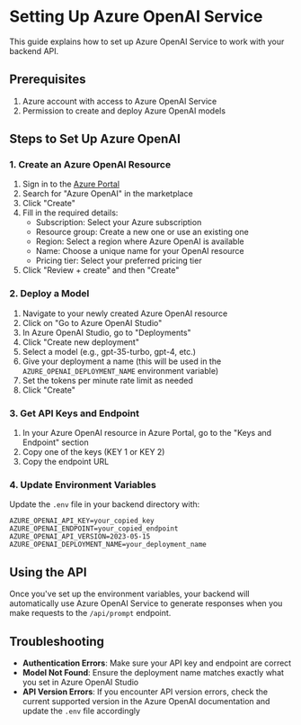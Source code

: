 # Setting Up Azure OpenAI Service

This guide explains how to set up Azure OpenAI Service to work with your backend API.

## Prerequisites

1. Azure account with access to Azure OpenAI Service
2. Permission to create and deploy Azure OpenAI models

## Steps to Set Up Azure OpenAI

### 1. Create an Azure OpenAI Resource

1. Sign in to the [Azure Portal](https://portal.azure.com)
2. Search for "Azure OpenAI" in the marketplace
3. Click "Create"
4. Fill in the required details:
   - Subscription: Select your Azure subscription
   - Resource group: Create a new one or use an existing one
   - Region: Select a region where Azure OpenAI is available
   - Name: Choose a unique name for your OpenAI resource
   - Pricing tier: Select your preferred pricing tier
5. Click "Review + create" and then "Create"

### 2. Deploy a Model

1. Navigate to your newly created Azure OpenAI resource
2. Click on "Go to Azure OpenAI Studio"
3. In Azure OpenAI Studio, go to "Deployments"
4. Click "Create new deployment"
5. Select a model (e.g., gpt-35-turbo, gpt-4, etc.)
6. Give your deployment a name (this will be used in the `AZURE_OPENAI_DEPLOYMENT_NAME` environment variable)
7. Set the tokens per minute rate limit as needed
8. Click "Create"

### 3. Get API Keys and Endpoint

1. In your Azure OpenAI resource in Azure Portal, go to the "Keys and Endpoint" section
2. Copy one of the keys (KEY 1 or KEY 2)
3. Copy the endpoint URL

### 4. Update Environment Variables

Update the `.env` file in your backend directory with:

```
AZURE_OPENAI_API_KEY=your_copied_key
AZURE_OPENAI_ENDPOINT=your_copied_endpoint
AZURE_OPENAI_API_VERSION=2023-05-15
AZURE_OPENAI_DEPLOYMENT_NAME=your_deployment_name
```

## Using the API

Once you've set up the environment variables, your backend will automatically use Azure OpenAI Service to generate responses when you make requests to the `/api/prompt` endpoint.

## Troubleshooting

- **Authentication Errors**: Make sure your API key and endpoint are correct
- **Model Not Found**: Ensure the deployment name matches exactly what you set in Azure OpenAI Studio
- **API Version Errors**: If you encounter API version errors, check the current supported version in the Azure OpenAI documentation and update the `.env` file accordingly 